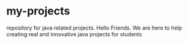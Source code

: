 # my-projects
repository for java related projects.
Hello Friends.
We are here to help creating real and innovative java projects for students

